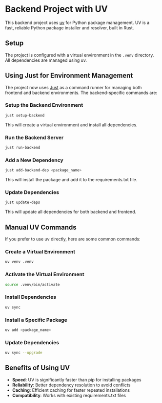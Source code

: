 # Backend Project with UV

This backend project uses [uv](https://github.com/astral-sh/uv) for Python package management. UV is a fast, reliable Python package installer and resolver, built in Rust.

## Setup

The project is configured with a virtual environment in the `.venv` directory. All dependencies are managed using uv.

## Using Just for Environment Management

The project now uses [Just](https://github.com/casey/just) as a command runner for managing both frontend and backend environments. The backend-specific commands are:

### Setup the Backend Environment

```bash
just setup-backend
```

This will create a virtual environment and install all dependencies.

### Run the Backend Server

```bash
just run-backend
```

### Add a New Dependency

```bash
just add-backend-dep <package_name>
```

This will install the package and add it to the requirements.txt file.

### Update Dependencies

```bash
just update-deps
```

This will update all dependencies for both backend and frontend.

## Manual UV Commands

If you prefer to use uv directly, here are some common commands:

### Create a Virtual Environment

```bash
uv venv .venv
```

### Activate the Virtual Environment

```bash
source .venv/bin/activate
```

### Install Dependencies

```bash
uv sync
```

### Install a Specific Package

```bash
uv add <package_name>
```

### Update Dependencies

```bash
uv sync --upgrade
```

## Benefits of Using UV

- **Speed**: UV is significantly faster than pip for installing packages
- **Reliability**: Better dependency resolution to avoid conflicts
- **Caching**: Efficient caching for faster repeated installations
- **Compatibility**: Works with existing requirements.txt files
